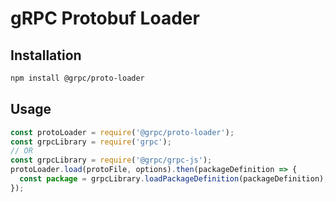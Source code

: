 # gRPC Protobuf Loader

## Installation

```sh
npm install @grpc/proto-loader
```

## Usage

```js
const protoLoader = require('@grpc/proto-loader');
const grpcLibrary = require('grpc');
// OR
const grpcLibrary = require('@grpc/grpc-js');
protoLoader.load(protoFile, options).then(packageDefinition => {
  const package = grpcLibrary.loadPackageDefinition(packageDefinition);
});
```
